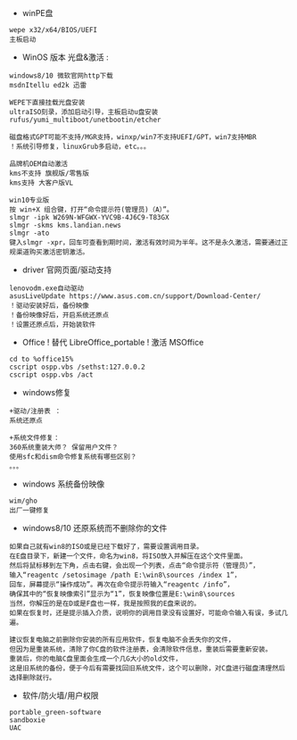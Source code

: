 - winPE盘 
```
wepe x32/x64/BIOS/UEFI 
主板启动
```

- WinOS 版本 光盘&激活 : 
```
windows8/10 微软官网http下载
msdnItellu ed2k 迅雷

WEPE下直接挂载光盘安装
ultraISO刻录，添加启动引导，主板启动u盘安装
rufus/yumi_multiboot/unetbootin/etcher

磁盘格式GPT可能不支持/MGR支持，winxp/win7不支持UEFI/GPT，win7支持MBR
！系统引导修复，linuxGrub多启动，etc。。。
```
``` 
品牌机OEM自动激活
kms不支持 旗舰版/零售版
kms支持 大客户版VL
```
```
win10专业版
按 win+X 组合键，打开“命令提示符(管理员)（A）”。
slmgr -ipk W269N-WFGWX-YVC9B-4J6C9-T83GX
slmgr -skms kms.landian.news
slmgr -ato
键入slmgr -xpr，回车可查看到期时间，激活有效时间为半年。这不是永久激活，需要通过正规渠道购买激活密钥激活。
```


- driver
官网页面/驱动支持
```
lenovodm.exe自动驱动
asusLiveUpdate https://www.asus.com.cn/support/Download-Center/ 
！驱动安装好后，备份映像
！备份映像好后，开启系统还原点
！设置还原点后，开始装软件
```



- Office 
! 替代 LibreOffice_portable
! 激活 MSOffice
```
cd to %office15% 
cscript ospp.vbs /sethst:127.0.0.2 
cscript ospp.vbs /act
```

- windows修复

```
+驱动/注册表 ：
系统还原点

+系统文件修复：
360系统重装大师？ 保留用户文件？
使用sfc和dism命令修复系统有哪些区别？
。。。
```

- windows 系统备份映像
```
wim/gho
出厂一键修复
```

- windows8/10 还原系统而不删除你的文件
```
如果自己就有win8的ISO或是已经下载好了，需要设置调用目录。
在E盘目录下，新建一个文件，命名为win8，将ISO放入并解压在这个文件里面。
然后将鼠标移到左下角，点击右键，会出现一个列表，点击“命令提示符（管理员）”，
输入“reagentc /setosimage /path E:\win8\sources /index 1”，
回车，屏幕提示“操作成功”。再次在命令提示符输入“reagentc /info”，
确保其中的“恢复映像索引”显示为“1”，恢复映像位置是E:\win8\sources  
当然，你解压的是在D或是F盘也一样，我是按照我的E盘来说的。
如果在恢复时，还是提示插入介质，说明你的调用目录没有设置好，可能命令输入有误，多试几遍。

建议恢复电脑之前删除你安装的所有应用软件，恢复电脑不会丢失你的文件，
但因为是重装系统，清除了你C盘的软件注册表，会清除软件信息，重装后需要重新安装。
重装后，你的电脑C盘里面会生成一个几G大小的old文件，
这是旧系统的备份，便于今后有需要找回旧系统文件，这个可以删除，对C盘进行磁盘清理然后选择删除就行。
```


- 软件/防火墙/用户权限
```
portable_green-software
sandboxie
UAC
```
